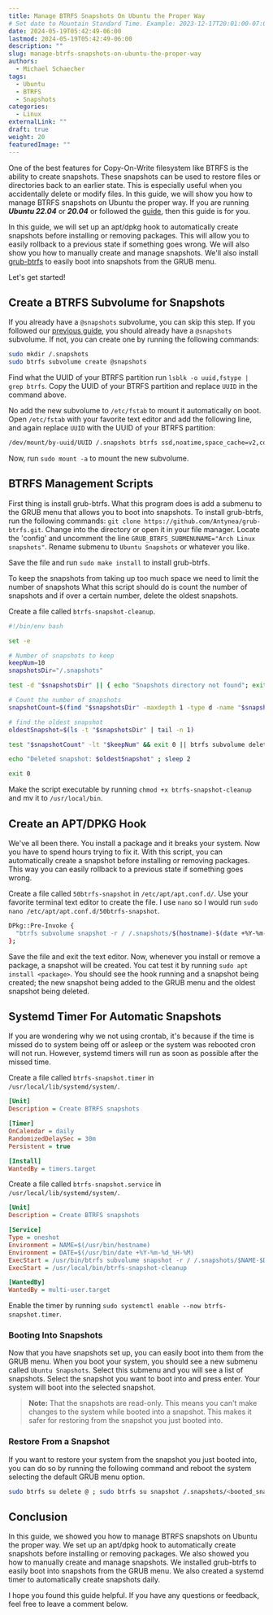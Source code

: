 ```yaml
---
title: Manage BTRFS Snapshots On Ubuntu the Proper Way
# Set date to Mountain Standard Time. Example: 2023-12-17T20:01:00-07:00
date: 2024-05-19T05:42:49-06:00
lastmod: 2024-05-19T05:42:49-06:00
description: ""
slug: manage-btrfs-snapshots-on-ubuntu-the-proper-way
authors:
  - Michael Schaecher
tags:
  - Ubuntu
  - BTRFS
  - Snapshots
categories:
  - Linux
externalLink: ""
draft: true
weight: 20
featuredImage: ""
---
```


One of the best features for Copy-On-Write filesystem like BTRFS is the ability to create snapshots. These snapshots can be used to restore files or directories back to an earlier state. This is especially useful when you accidentally delete or modify files. In this guide, we will show you how to manage BTRFS snapshots on Ubuntu the proper way. If you are running _**Ubuntu 22.04**_ or **_20.04_** or followed the [guide](../install-ubuntu-24.04-with-proper-btrfs-setup/), then this guide is for you.

In this guide, we will set up an apt/dpkg hook to automatically create snapshots before installing or removing packages. This will allow you to easily rollback to a previous state if something goes wrong. We will also show you how to manually create and manage snapshots. We'll also install [grub-btrfs](https://github.com/Antynea/grub-btrfs) to easily boot into snapshots from the GRUB menu.

Let's get started!

## Create a BTRFS Subvolume for Snapshots

If you already have a `@snapshots` subvolume, you can skip this step. If you followed our [previous guide](../install-ubuntu-24.04-with-proper-btrfs-setup/), you should already have a `@snapshots` subvolume. If not, you can create one by running the following commands:

```bash
sudo mkdir /.snapshots
sudo btrfs subvolume create @snapshots
```

Find what the UUID of your BTRFS partition run `lsblk -o uuid,fstype | grep btrfs`. Copy the UUID of your BTRFS partition and replace `UUID` in the command above.

No add the new subvolume to `/etc/fstab` to mount it automatically on boot. Open `/etc/fstab` with your favorite text editor and add the following line, and again replace `UUID` with the UUID of your BTRFS partition:

```bash
/dev/mount/by-uuid/UUID /.snapshots btrfs ssd,noatime,space_cache=v2,compress=lzo,subvol=@snapshots 0 0
```

Now, run `sudo mount -a` to mount the new subvolume.

## BTRFS Management Scripts

First thing is install grub-btrfs. What this program does is add a submenu to the GRUB menu that allows you to boot into snapshots. To install grub-btrfs, run the following commands: `git clone https://github.com/Antynea/grub-btrfs.git`. Change into the directory or open it in your file manager. Locate the 'config' and uncomment the line `GRUB_BTRFS_SUBMENUNAME="Arch Linux snapshots"`. Rename submenu to `Ubuntu Snapshots` or whatever you like.

Save  the file and run `sudo make install` to install grub-btrfs.

To keep the snapshots from taking up too much space we need to limit the number of snapshots What this script should do is count the number of snapshots and if over a certain number, delete the oldest snapshots.

Create a file called `btrfs-snapshot-cleanup`.

```bash
#!/bin/env bash

set -e

# Number of snapshots to keep
keepNum=10
snapshotsDir="/.snapshots"

test -d "$snapshotsDir" || { echo "Snapshots directory not found"; exit 1; }

# Count the number of snapshots
snapshotCount=$(find "$snapshotsDir" -maxdepth 1 -type d -name "$snapshotFormat*" | wc -l)

# find the oldest snapshot
oldestSnapshot=$(ls -t "$snapshotsDir" | tail -n 1)

test "$snapshotCount" -lt "$keepNum" && exit 0 || btrfs subvolume delete "$snapshotsDir/$oldestSnapshot"

echo "Deleted snapshot: $oldestSnapshot" ; sleep 2

exit 0
```

Make the script executable by running `chmod +x btrfs-snapshot-cleanup` and mv it to `/usr/local/bin`.

## Create an APT/DPKG Hook

We've all been there. You install a package and it breaks your system. Now you have to spend hours trying to fix it. With this script, you can automatically create a snapshot before installing or removing packages. This way you can easily rollback to a previous state if something goes wrong.

Create a file called `50btrfs-snapshot` in `/etc/apt/apt.conf.d/`. Use your favorite terminal text editor to create the file. I use `nano` so I would run `sudo nano /etc/apt/apt.conf.d/50btrfs-snapshot`.

```bash
DPkg::Pre-Invoke {
  "btrfs subvolume snapshot -r / /.snapshots/$(hostname)-$(date +%Y-%m-%d);btrfs-snapshot-cleanup;update-grub";
};
```

Save the file and exit the text editor. Now, whenever you install or remove a package, a snapshot will be created. You cat test it by running `sudo apt install <package>`. You should see the hook running and a snapshot being created; the new snapshot being added to the GRUB menu and the oldest snapshot being deleted.

## Systemd Timer For Automatic Snapshots

If you are wondering why we not using crontab, it's because if the time is missed do to system being off or asleep or the system was rebooted cron will not run. However, systemd timers will run as soon as possible after the missed time.

Create a file called `btrfs-snapshot.timer` in `/usr/local/lib/systemd/system/`.

```ini
[Unit]
Description = Create BTRFS snapshots

[Timer]
OnCalendar = daily
RandomizedDelaySec = 30m
Persistent = true

[Install]
WantedBy = timers.target
```

Create a file called `btrfs-snapshot.service` in `/usr/local/lib/systemd/system/`.

```ini
[Unit]
Description = Create BTRFS snapshots

[Service]
Type = oneshot
Environment = NAME=$(/usr/bin/hostname)
Environment = DATE=$(/usr/bin/date +%Y-%m-%d_%H-%M)
ExecStart = /usr/bin/btrfs subvolume snapshot -r / /.snapshots/$NAME-$DATE
ExecStart = /usr/local/bin/btrfs-snapshot-cleanup

[WantedBy]
WantedBy = multi-user.target
```

Enable the timer by running `sudo systemctl enable --now btrfs-snapshot.timer`.

### Booting Into Snapshots

Now that you have snapshots set up, you can easily boot into them from the GRUB menu. When you boot your system, you should see a new submenu called `Ubuntu Snapshots`. Select this submenu and you will see a list of snapshots. Select the snapshot you want to boot into and press enter. Your system will boot into the selected snapshot.

> **Note:** That the snapshots are read-only. This means you can't make changes to the system while booted into a snapshot. This makes it safer for restoring from the snapshot you just booted into.

### Restore From a Snapshot

If you want to restore your system from the snapshot you just booted into, you can do so by running the following command and reboot the system selecting the default GRUB menu option.

```bash
sudo btrfs su delete @ ; sudo btrfs su snapshot /.snapshots/<booted_snapshot> @
```

## Conclusion

In this guide, we showed you how to manage BTRFS snapshots on Ubuntu the proper way. We set up an apt/dpkg hook to automatically create snapshots before installing or removing packages. We also showed you how to manually create and manage snapshots. We installed grub-btrfs to easily boot into snapshots from the GRUB menu. We also created a systemd timer to automatically create snapshots daily.

I hope you found this guide helpful. If you have any questions or feedback, feel free to leave a comment below.
